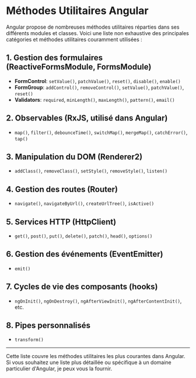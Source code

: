 # Méthodes Utilitaires Angular

Angular propose de nombreuses méthodes utilitaires réparties dans ses différents modules et classes. Voici une liste non exhaustive des principales catégories et méthodes utilitaires couramment utilisées :

## 1. Gestion des formulaires (ReactiveFormsModule, FormsModule)
- **FormControl**: `setValue()`, `patchValue()`, `reset()`, `disable()`, `enable()`
- **FormGroup**: `addControl()`, `removeControl()`, `setValue()`, `patchValue()`, `reset()`
- **Validators**: `required`, `minLength()`, `maxLength()`, `pattern()`, `email()`

## 2. Observables (RxJS, utilisé dans Angular)
- `map()`, `filter()`, `debounceTime()`, `switchMap()`, `mergeMap()`, `catchError()`, `tap()`

## 3. Manipulation du DOM (Renderer2)
- `addClass()`, `removeClass()`, `setStyle()`, `removeStyle()`, `listen()`

## 4. Gestion des routes (Router)
- `navigate()`, `navigateByUrl()`, `createUrlTree()`, `isActive()`

## 5. Services HTTP (HttpClient)
- `get()`, `post()`, `put()`, `delete()`, `patch()`, `head()`, `options()`

## 6. Gestion des événements (EventEmitter)
- `emit()`

## 7. Cycles de vie des composants (hooks)
- `ngOnInit()`, `ngOnDestroy()`, `ngAfterViewInit()`, `ngAfterContentInit()`, etc.

## 8. Pipes personnalisés
- `transform()`

---

Cette liste couvre les méthodes utilitaires les plus courantes dans Angular. Si vous souhaitez une liste plus détaillée ou spécifique à un domaine particulier d'Angular, je peux vous la fournir.

